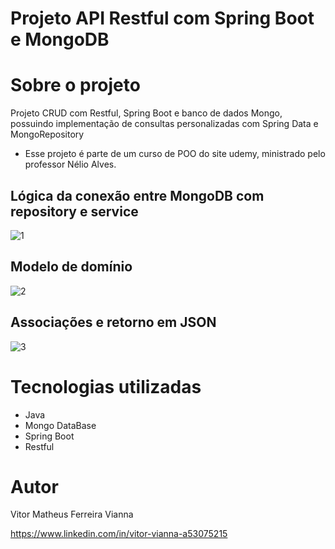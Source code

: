 # Projeto API Restful com Spring Boot e MongoDB

# Sobre o projeto

Projeto CRUD com Restful, Spring Boot e banco de dados Mongo, possuindo implementação de consultas personalizadas com Spring Data e MongoRepository
* Esse projeto é parte de um curso de POO do site udemy, ministrado pelo professor Nélio Alves.

## Lógica da conexão entre MongoDB com repository e service
![1](https://github.com/nexola/workshop-spring-boot-mongodb/assets/103954392/33f1bb9f-636e-462e-8363-a69ed4a6f51b)

## Modelo de domínio
![2](https://github.com/nexola/workshop-spring-boot-mongodb/assets/103954392/6dc89106-f453-4d68-88c5-3c7049b5fc8e)

## Associações e retorno em JSON
![3](https://github.com/nexola/workshop-spring-boot-mongodb/assets/103954392/e4d0e3e7-443d-4854-bd5a-3c54e1408de0)

# Tecnologias utilizadas
- Java
- Mongo DataBase
- Spring Boot
- Restful

# Autor

Vitor Matheus Ferreira Vianna

https://www.linkedin.com/in/vitor-vianna-a53075215
